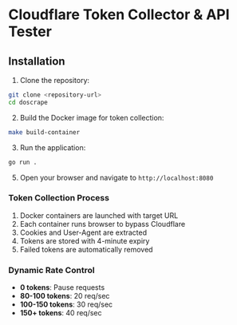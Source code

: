 # Cloudflare Token Collector & API Tester


## Installation

1. Clone the repository:
```bash
git clone <repository-url>
cd doscrape
```

2. Build the Docker image for token collection:
```bash
make build-container
```

3. Run the application:
```bash
go run .
```

5. Open your browser and navigate to `http://localhost:8080`


### Token Collection Process
1. Docker containers are launched with target URL
2. Each container runs browser to bypass Cloudflare
3. Cookies and User-Agent are extracted
4. Tokens are stored with 4-minute expiry
5. Failed tokens are automatically removed

### Dynamic Rate Control
- **0 tokens**: Pause requests
- **80-100 tokens**: 20 req/sec
- **100-150 tokens**: 30 req/sec
- **150+ tokens**: 40 req/sec
